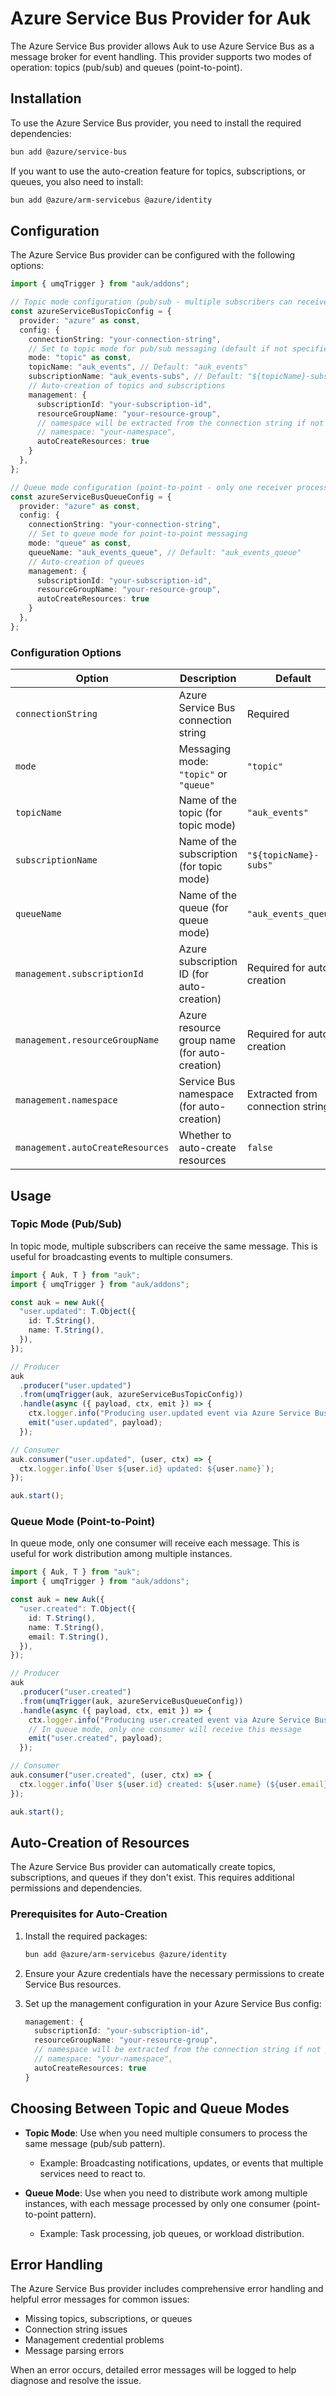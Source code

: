# Azure Service Bus Provider for Auk

The Azure Service Bus provider allows Auk to use Azure Service Bus as a message broker for event handling. This provider supports two modes of operation: topics (pub/sub) and queues (point-to-point).

## Installation

To use the Azure Service Bus provider, you need to install the required dependencies:

```bash
bun add @azure/service-bus
```

If you want to use the auto-creation feature for topics, subscriptions, or queues, you also need to install:

```bash
bun add @azure/arm-servicebus @azure/identity
```

## Configuration

The Azure Service Bus provider can be configured with the following options:

```typescript
import { umqTrigger } from "auk/addons";

// Topic mode configuration (pub/sub - multiple subscribers can receive the same message)
const azureServiceBusTopicConfig = {
  provider: "azure" as const,
  config: {
    connectionString: "your-connection-string",
    // Set to topic mode for pub/sub messaging (default if not specified)
    mode: "topic" as const,
    topicName: "auk_events", // Default: "auk_events"
    subscriptionName: "auk_events-subs", // Default: "${topicName}-subs"
    // Auto-creation of topics and subscriptions
    management: {
      subscriptionId: "your-subscription-id",
      resourceGroupName: "your-resource-group",
      // namespace will be extracted from the connection string if not provided
      // namespace: "your-namespace",
      autoCreateResources: true
    }
  },
};

// Queue mode configuration (point-to-point - only one receiver processes each message)
const azureServiceBusQueueConfig = {
  provider: "azure" as const,
  config: {
    connectionString: "your-connection-string",
    // Set to queue mode for point-to-point messaging
    mode: "queue" as const,
    queueName: "auk_events_queue", // Default: "auk_events_queue"
    // Auto-creation of queues
    management: {
      subscriptionId: "your-subscription-id",
      resourceGroupName: "your-resource-group",
      autoCreateResources: true
    }
  },
};
```

### Configuration Options

| Option | Description | Default |
|--------|-------------|--------|
| `connectionString` | Azure Service Bus connection string | Required |
| `mode` | Messaging mode: `"topic"` or `"queue"` | `"topic"` |
| `topicName` | Name of the topic (for topic mode) | `"auk_events"` |
| `subscriptionName` | Name of the subscription (for topic mode) | `"${topicName}-subs"` |
| `queueName` | Name of the queue (for queue mode) | `"auk_events_queue"` |
| `management.subscriptionId` | Azure subscription ID (for auto-creation) | Required for auto-creation |
| `management.resourceGroupName` | Azure resource group name (for auto-creation) | Required for auto-creation |
| `management.namespace` | Service Bus namespace (for auto-creation) | Extracted from connection string |
| `management.autoCreateResources` | Whether to auto-create resources | `false` |

## Usage

### Topic Mode (Pub/Sub)

In topic mode, multiple subscribers can receive the same message. This is useful for broadcasting events to multiple consumers.

```typescript
import { Auk, T } from "auk";
import { umqTrigger } from "auk/addons";

const auk = new Auk({
  "user.updated": T.Object({
    id: T.String(),
    name: T.String(),
  }),
});

// Producer
auk
  .producer("user.updated")
  .from(umqTrigger(auk, azureServiceBusTopicConfig))
  .handle(async ({ payload, ctx, emit }) => {
    ctx.logger.info("Producing user.updated event via Azure Service Bus Topic", payload);
    emit("user.updated", payload);
  });

// Consumer
auk.consumer("user.updated", (user, ctx) => {
  ctx.logger.info(`User ${user.id} updated: ${user.name}`);
});

auk.start();
```

### Queue Mode (Point-to-Point)

In queue mode, only one consumer will receive each message. This is useful for work distribution among multiple instances.

```typescript
import { Auk, T } from "auk";
import { umqTrigger } from "auk/addons";

const auk = new Auk({
  "user.created": T.Object({
    id: T.String(),
    name: T.String(),
    email: T.String(),
  }),
});

// Producer
auk
  .producer("user.created")
  .from(umqTrigger(auk, azureServiceBusQueueConfig))
  .handle(async ({ payload, ctx, emit }) => {
    ctx.logger.info("Producing user.created event via Azure Service Bus Queue", payload);
    // In queue mode, only one consumer will receive this message
    emit("user.created", payload);
  });

// Consumer
auk.consumer("user.created", (user, ctx) => {
  ctx.logger.info(`User ${user.id} created: ${user.name} (${user.email})`);
});

auk.start();
```

## Auto-Creation of Resources

The Azure Service Bus provider can automatically create topics, subscriptions, and queues if they don't exist. This requires additional permissions and dependencies.

### Prerequisites for Auto-Creation

1. Install the required packages:
   ```bash
   bun add @azure/arm-servicebus @azure/identity
   ```

2. Ensure your Azure credentials have the necessary permissions to create Service Bus resources.

3. Set up the management configuration in your Azure Service Bus config:
   ```typescript
   management: {
     subscriptionId: "your-subscription-id",
     resourceGroupName: "your-resource-group",
     // namespace will be extracted from the connection string if not provided
     // namespace: "your-namespace",
     autoCreateResources: true
   }
   ```

## Choosing Between Topic and Queue Modes

- **Topic Mode**: Use when you need multiple consumers to process the same message (pub/sub pattern).
  - Example: Broadcasting notifications, updates, or events that multiple services need to react to.

- **Queue Mode**: Use when you need to distribute work among multiple instances, with each message processed by only one consumer (point-to-point pattern).
  - Example: Task processing, job queues, or workload distribution.

## Error Handling

The Azure Service Bus provider includes comprehensive error handling and helpful error messages for common issues:

- Missing topics, subscriptions, or queues
- Connection string issues
- Management credential problems
- Message parsing errors

When an error occurs, detailed error messages will be logged to help diagnose and resolve the issue.
